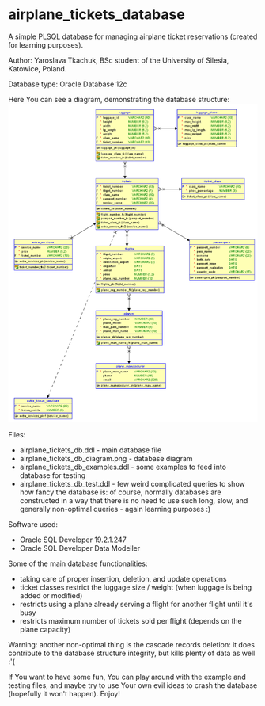# airplane_tickets_database
A simple PLSQL database for managing airplane ticket reservations (created for learning purposes).

Author: Yaroslava Tkachuk, BSc student of the University of Silesia, Katowice, Poland.

Database type: Oracle Database 12c

Here You can see a diagram, demonstrating the database structure:
![Alt text](./airplane_tickets_db_diagram.png?raw=true "Airpline Tickets Database Diagram")

Files:
- airplane_tickets_db.ddl - main database file
- airplane_tickets_db_diagram.png - database diagram
- airplane_tickets_db_examples.ddl - some examples to feed into database for testing
- airplane_tickets_db_test.ddl - few weird complicated queries to show how fancy the database is: of course, normally databases are constructed in a way that there is no need to use such long, slow, and generally non-optimal queries - again learning purposes :)

Software used:
- Oracle SQL Developer 19.2.1.247
- Oracle SQL Developer Data Modeller

Some of the main database functionalities:
- taking care of proper insertion, deletion, and update operations
- ticket classes restrict the luggage size / weight (when luggage is being added or modified)
- restricts using a plane already serving a flight for another flight until it's busy
- restricts maximum number of tickets sold per flight (depends on the plane capacity)

Warning: another non-optimal thing is the cascade records deletion: it does  contribute to the database structure integrity, but kills plenty of data as well :'(

If You want to have some fun, You can play around with the example and testing files, and maybe try to use Your own evil ideas to crash the database (hopefully it won't happen). Enjoy!
